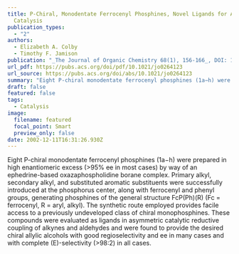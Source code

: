 ```yaml
---
title: P-Chiral, Monodentate Ferrocenyl Phosphines, Novel Ligands for Asymmetric
  Catalysis
publication_types:
  - "2"
authors:
  - Elizabeth A. Colby
  - Timothy F. Jamison
publication: "_The Journal of Organic Chemistry 68(1), 156-166_, DOI: 10.1021/jo0264123"
url_pdf: https://pubs.acs.org/doi/pdf/10.1021/jo0264123
url_source: https://pubs.acs.org/doi/abs/10.1021/jo0264123
summary: "Eight P-chiral monodentate ferrocenyl phosphines (1a−h) were prepared in high enantiomeric excess (>95% ee in most cases) by way of an ephedrine-based oxazaphospholidine borane complex. Primary alkyl, secondary alkyl, and substituted aromatic substituents were successfully introduced at the phosphorus center, along with ferrocenyl and phenyl groups, generating phosphines of the general structure FcP(Ph)(R) (Fc = ferrocenyl, R = aryl, alkyl). The synthetic route employed provides facile access to a previously undeveloped class of chiral monophosphines. These compounds were evaluated as ligands in asymmetric catalytic reductive coupling of alkynes and aldehydes and were found to provide the desired chiral allylic alcohols with good regioselectivity and ee in many cases and with complete (E)-selectivity (>98:2) in all cases."
draft: false
featured: false
tags:
  - Catalysis
image:
  filename: featured
  focal_point: Smart
  preview_only: false
date: 2002-12-11T16:31:26.930Z
---
```

  Eight P-chiral monodentate ferrocenyl phosphines (1a−h) were prepared in high enantiomeric excess (>95% ee in most cases) by way of an ephedrine-based oxazaphospholidine borane complex. Primary alkyl, secondary alkyl, and substituted aromatic substituents were successfully introduced at the phosphorus center, along with ferrocenyl and phenyl groups, generating phosphines of the general structure FcP(Ph)(R) (Fc = ferrocenyl, R = aryl, alkyl). The synthetic route employed provides facile access to a previously undeveloped class of chiral monophosphines. These compounds were evaluated as ligands in asymmetric catalytic reductive coupling of alkynes and aldehydes and were found to provide the desired chiral allylic alcohols with good regioselectivity and ee in many cases and with complete (E)-selectivity (>98:2) in all cases.
